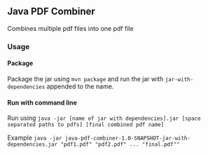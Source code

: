 ## Java PDF Combiner
Combines multiple pdf files into one pdf file

### Usage

#### Package
Package the jar using `mvn package` and run the jar with `jar-with-dependencies` appended to the name.

#### Run with command line
Run using `java -jar [name of jar with dependencies].jar [space separated paths to pdfs] [final combined pdf name]`

Example
`java -jar java-pdf-combiner-1.0-SNAPSHOT-jar-with-dependencies.jar "pdf1.pdf" "pdf2.pdf" ... "final.pdf""`

